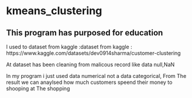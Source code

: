 # kmeans_clustering
## This program  has purposed  for education   

<p>I used to dataset from kaggle :dataset from kaggle : https://www.kaggle.com/datasets/dev0914sharma/customer-clustering</p>
<p>At dataset has been cleaning from malicous record like data null,NaN</p>
<p>In my program i just used data numerical not a data categorical, From The result we can anaylsed how much customers speend their money to shooping at The shopping</p>
